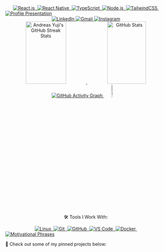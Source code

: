<!-- Stacks -->
<div align="center">
  <a href="https://github.com/EduardoAntonio77">     
    <img src="https://img.shields.io/badge/-React.js-1E1E2E?style=for-the-badge&logo=react&labelColor=1E1E2E&logoColor=61DAFB" alt="React.js">&nbsp;
    <img src="https://img.shields.io/badge/-React%20Native-1E1E2E?style=for-the-badge&logo=react&logoColor=61DAFB&labelColor=1E1E2E" alt="React Native">&nbsp;
    <img src="https://img.shields.io/badge/-TypeScript-1E1E2E?style=for-the-badge&logo=typescript&logoColor=3178C6&labelColor=1E1E2E" alt="TypeScript">&nbsp;
    <img src="https://img.shields.io/badge/-Node.js-1E1E2E?style=for-the-badge&logo=node.js&labelColor=1E1E2E&logoColor=83CD29" alt="Node.js">&nbsp;
    <img src="https://img.shields.io/badge/-TailwindCSS-1E1E2E?style=for-the-badge&logo=tailwindcss&logoColor=38B2AC&labelColor=1E1E2E" alt="TailwindCSS">&nbsp;
  </a> 
</div>

<!-- Profile Header -->
<a href="https://github.com/EduardoAntonio77">
  <img src="https://readme-typing-svg.herokuapp.com/?color=FFA500&size=35&center=true&vCenter=true&width=1000&lines=%E2%9C%A8+Hey,+I'm+Eduardo!;%F0%9F%92%BB+Fullstack+Developer;%F0%9F%9A%80+Coding+my+way+to+the+future;%F0%9F%92%A1+Lifelong+Learner!" alt="Profile Presentation"/>
</a>

<!-- Social Links -->
<div align="center">
    <a href="https://www.linkedin.com/in/EduardoAntonio77/" target="_blank">
      <img src="https://img.shields.io/badge/LinkedIn-0A66C2?style=for-the-badge&logo=linkedin&logoColor=white" alt="LinkedIn" />
    </a>
    <a href="mailto:eduardo.contato@gmail.com" target="_blank"> 
      <img src="https://img.shields.io/badge/-Gmail-D14836?style=for-the-badge&logo=gmail&logoColor=ffffff" alt="Gmail" />
    </a>
    <a href="https://www.instagram.com/sun.developer/" target="_blank">
        <img src="https://img.shields.io/badge/-Instagram-C13584?style=for-the-badge&logo=instagram&logoColor=ffffff" alt="Instagram" />
    </a>
</div> 

<!-- GitHub Stats -->
<div align="center">  
  <a href="https://github.com/EduardoAntonio77">
    <img width="50%" height="195px" src="https://github-readme-streak-stats-salesp07.vercel.app/?user=andreas-yuji-fujiki&count_private=true&theme=tokyonight&hide_border=true" alt="Andreas Yuji's GitHub Streak Stats" /> 
    <img width="49%" height="195px" src="https://github-readme-stats.vercel.app/api?username=EduardoAntonio77&show_icons=true&count_private=true&hide_border=true&theme=gruvbox" alt="GitHub Stats" />
  </a>
</div>

<!-- Activity Graph & Visitors -->
<div align="center">
  <a href="https://github.com/EduardoAntonio77">
    <img src="https://github-readme-activity-graph.vercel.app/graph?username=EduardoAntonio77&bg_color=1E1E2E&color=FFA500&line=FF4500&point=FFFFFF&area=true&hide_border=true" alt="GitHub Activity Graph">
    <img width="10%" src="https://visitor-badge.laobi.icu/badge?page_id=EduardoAntonio77" alt="Page Visitors" />
  </a>
</div>

<!-- Tools -->
<p align="center">🛠️ Tools I Work With:</p>
<div align="center">
    <a href="https://github.com/EduardoAntonio77">
      <img src="https://img.shields.io/badge/-Linux-1E1E2E?style=for-the-badge&logo=linux&labelColor=1E1E2E" alt="Linux">&nbsp;
      <img src="https://img.shields.io/badge/-Git-1E1E2E?style=for-the-badge&logo=git&labelColor=1E1E2E" alt="Git">&nbsp;
      <img src="https://img.shields.io/badge/-GitHub-1E1E2E?style=for-the-badge&logo=github&labelColor=1E1E2E" alt="GitHub">&nbsp;
      <img src="https://img.shields.io/badge/-VS%20Code-1E1E2E?style=for-the-badge&logo=visualstudiocode&labelColor=1E1E2E" alt="VS Code">&nbsp;
      <img src="https://img.shields.io/badge/-Docker-1E1E2E?style=for-the-badge&logo=docker&labelColor=1E1E2E" alt="Docker">&nbsp;
    </a>
</div>

<!-- Motivational Quotes -->
<a href="https://github.com/EduardoAntonio77">
  <img src="https://readme-typing-svg.herokuapp.com/?color=FFA500&size=30&center=true&vCenter=true&width=1000&lines=%E2%9C%85+Embrace+the+grind+and+grow!;%F0%9F%9A%80+Sky+is+not+the+limit,+it's+just+the+beginning!;%F0%9F%94%91+Code,+Break,+Fix,+Repeat!;%F0%9F%94%A5+Great+things+come+to+those+who+code!" alt="Motivational Phrases">
</a>

<!-- Pinned Repositories -->
<p align="left">📌 Check out some of my pinned projects below:</p>
